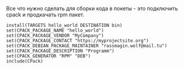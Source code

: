 Все что нужно сделать для сборки кода в покеты - это подключить cpack и продкачать rpm пакет.
```
install(TARGETS hello_world DESTINATION bin)
set(CPACK_PACKAGE_NAME "hello_world")
set(CPACK_PACKAGE_VENDOR "MyCompany")
set(CPACK_PACKAGE_CONTACT "https://myprojectsite.org")
set(CPACK_DEBIAN_PACKAGE_MAINTAINER "rassmagin.wolf@mail.tu")
set(CPACK_PACKAGE_DESCRIPTION "Programm")
set(CPACK_GENERATOR "RPM" "DEB")
include(CPack)
```

